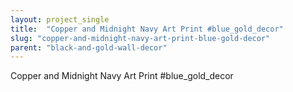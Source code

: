 ```yaml
---
layout: project_single
title:  "Copper and Midnight Navy Art Print #blue_gold_decor"
slug: "copper-and-midnight-navy-art-print-blue-gold-decor"
parent: "black-and-gold-wall-decor"
---
```

Copper and Midnight Navy Art Print #blue_gold_decor